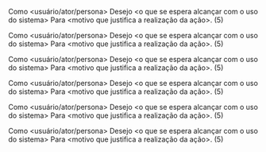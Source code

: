 
Como <usuário/ator/persona> Desejo <o que se espera alcançar com o uso do sistema> Para <motivo que justifica a realização da ação>. (5)

Como <usuário/ator/persona> Desejo <o que se espera alcançar com o uso do sistema> Para <motivo que justifica a realização da ação>. (5)

Como <usuário/ator/persona> Desejo <o que se espera alcançar com o uso do sistema> Para <motivo que justifica a realização da ação>. (5)

Como <usuário/ator/persona> Desejo <o que se espera alcançar com o uso do sistema> Para <motivo que justifica a realização da ação>. (5)

Como <usuário/ator/persona> Desejo <o que se espera alcançar com o uso do sistema> Para <motivo que justifica a realização da ação>. (5)

Como <usuário/ator/persona> Desejo <o que se espera alcançar com o uso do sistema> Para <motivo que justifica a realização da ação>. (5)
